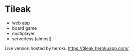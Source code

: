 # Tileak

* web app
* board game
* multiplayer
* serverless (almost)

Live version hosted by heroku https://tileak.herokuapp.com/